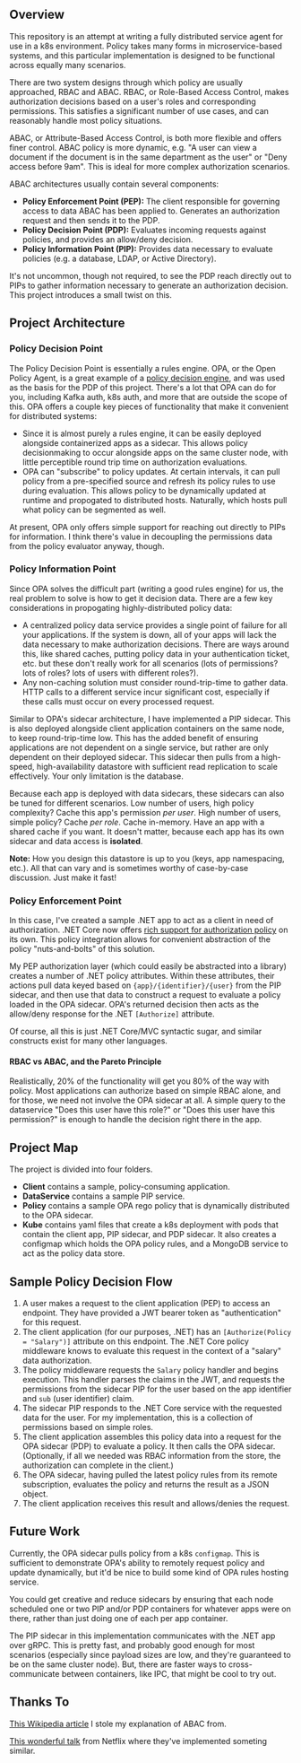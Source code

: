 ## Overview

This repository is an attempt at writing a fully distributed service agent for use in a k8s environment. Policy takes many forms in microservice-based systems, and this particular implementation is designed to be functional across equally many scenarios.

There are two system designs through which policy are usually approached, RBAC and ABAC. RBAC, or Role-Based Access Control, makes authorization decisions based on a user's roles and corresponding permissions. This satisfies a significant number of use cases, and can reasonably handle most policy situations.

ABAC, or Attribute-Based Access Control, is both more flexible and offers finer control. ABAC policy is more dynamic, e.g. "A user can view a document if the document is in the same department as the user" or "Deny access before 9am". This is ideal for more complex authorization scenarios.

ABAC architectures usually contain several components:

- **Policy Enforcement Point (PEP):** The client responsible for governing access to data ABAC has been applied to. Generates an authorization request and then sends it to the PDP.
- **Policy Decision Point (PDP):** Evaluates incoming requests against policies, and provides an allow/deny decision.
- **Policy Information Point (PIP):** Provides data necessary to evaluate policies (e.g. a database, LDAP, or Active Directory).  

It's not uncommon, though not required, to see the PDP reach directly out to PIPs to gather information necessary to generate an authorization decision. This project introduces a small twist on this.

## Project Architecture

### Policy Decision Point

The Policy Decision Point is essentially a rules engine. OPA, or the Open Policy Agent, is a great example of a [policy decision engine](https://github.com/open-policy-agent/opa), and was used as the basis for the PDP of this project. There's a lot that OPA can do for you, including Kafka auth, k8s auth, and more that are outside the scope of this. OPA offers a couple key pieces of functionality that make it convenient for distributed systems:

- Since it is almost purely a rules engine, it can be easily deployed alongside containerized apps as a sidecar. This allows policy decisionmaking to occur alongside apps on the same cluster node, with little perceptible round trip time on authorization evaluations.
- OPA can "subscribe" to policy updates. At certain intervals, it can pull policy from a pre-specified source and refresh its policy rules to use during evaluation. This allows policy to be dynamically updated at runtime and propogated to distributed hosts. Naturally, which hosts pull what policy can be segmented as well.

At present, OPA only offers simple support for reaching out directly to PIPs for information. I think there's value in decoupling the permissions data from the policy evaluator anyway, though.

### Policy Information Point

Since OPA solves the difficult part (writing a good rules engine) for us, the real problem to solve is how to get it decision data. There are a few key considerations in propogating highly-distributed policy data:

- A centralized policy data service provides a single point of failure for all your applications. If the system is down, all of your apps will lack the data necessary to make authorization decisions. There are ways around this, like shared caches, putting policy data in your authentication ticket, etc. but these don't really work for all scenarios (lots of permissions? lots of roles? lots of users with different roles?).
- Any non-caching solution must consider round-trip-time to gather data. HTTP calls to a different service incur significant cost, especially if these calls must occur on every processed request.

Similar to OPA's sidecar architecture, I have implemented a PIP sidecar. This is also deployed alongside client application containers on the same node, to keep round-trip-time low. This has the added benefit of ensuring applications are not dependent on a single service, but rather are only dependent on their deployed sidecar. This sidecar then pulls from a high-speed, high-availability datastore with sufficient read replication to scale effectively. Your only limitation is the database.

Because each app is deployed with data sidecars, these sidecars can also be tuned for different scenarios. Low number of users, high policy complexity? Cache this app's permission _per user_. High number of users, simple policy? Cache _per role_. Cache in-memory. Have an app with a shared cache if you want. It doesn't matter, because each app has its own sidecar and data access is **isolated**.

**Note:** How you design this datastore is up to you (keys, app namespacing, etc.). All that can vary and is sometimes worthy of case-by-case discussion. Just make it fast!

### Policy Enforcement Point

In this case, I've created a sample .NET app to act as a client in need of authorization. .NET Core now offers [rich support for authorization policy](https://docs.microsoft.com/en-us/aspnet/core/security/authorization/policies?view=aspnetcore-2.2) on its own. This policy integration allows for convenient abstraction of the policy "nuts-and-bolts" of this solution.

My PEP authorization layer (which could easily be abstracted into a library) creates a number of .NET policy attributes. Within these attributes, their actions pull data keyed based on `{app}/{identifier}/{user}` from the PIP sidecar, and then use that data to construct a request to evaluate a policy loaded in the OPA sidecar. OPA's returned decision then acts as the allow/deny response for the .NET `[Authorize]` attribute.

Of course, all this is just .NET Core/MVC syntactic sugar, and similar constructs exist for many other languages.

#### RBAC vs ABAC, and the Pareto Principle

Realistically, 20% of the functionality will get you 80% of the way with policy. Most applications can authorize based on simple RBAC alone, and for those, we need not involve the OPA sidecar at all. A simple query to the dataservice "Does this user have this role?" or "Does this user have this permission?" is enough to handle the decision right there in the app.

## Project Map

The project is divided into four folders.

- **Client** contains a sample, policy-consuming application.
- **DataService** contains a sample PIP service.
- **Policy** contains a sample OPA rego policy that is dynamically distributed to the OPA sidecar.
- **Kube** contains yaml files that create a k8s deployment with pods that contain the client app, PIP sidecar, and PDP sidecar. It also creates a configmap which holds the OPA policy rules, and a MongoDB service to act as the policy data store.

## Sample Policy Decision Flow

1. A user makes a request to the client application (PEP) to access an endpoint. They have provided a JWT bearer token as "authentication" for this request.
2. The client application (for our purposes, .NET) has an `[Authorize(Policy = "Salary")]` attribute on this endpoint. The .NET Core policy middleware knows to evaluate this request in the context of a "salary" data authorization.
3. The policy middleware requests the `Salary` policy handler and begins execution. This handler parses the claims in the JWT, and requests the permissions from the sidecar PIP for the user based on the app identifier and `sub` (user identifier) claim.
4. The sidecar PIP responds to the .NET Core service with the requested data for the user. For my implementation, this is a collection of permissions based on simple roles.
5. The client application assembles this policy data into a request for the OPA sidecar (PDP) to evaluate a policy. It then calls the OPA sidecar. (Optionally, if all we needed was RBAC information from the store, the authorization can complete in the client.)
6. The OPA sidecar, having pulled the latest policy rules from its remote subscription, evaluates the policy and returns the result as a JSON object.
7. The client application receives this result and allows/denies the request.

## Future Work

Currently, the OPA sidecar pulls policy from a k8s `configmap`. This is sufficient to demonstrate OPA's ability to remotely request policy and update dynamically, but it'd be nice to build some kind of OPA rules hosting service.

You could get creative and reduce sidecars by ensuring that each node scheduled one or two PIP and/or PDP containers for whatever apps were on there, rather than just doing one of each per app container.

The PIP sidecar in this implementation communicates with the .NET app over gRPC. This is pretty fast, and probably good enough for most scenarios (especially since payload sizes are low, and they're guaranteed to be on the same cluster node). But, there are faster ways to cross-communicate between containers, like IPC, that might be cool to try out.  

## Thanks To

[This Wikipedia article](https://en.wikipedia.org/wiki/Attribute-based_access_control) I stole my explanation of ABAC from.

[This wonderful talk](https://www.youtube.com/watch?v=R6tUNpRpdnY) from Netflix where they've implemented someting similar.